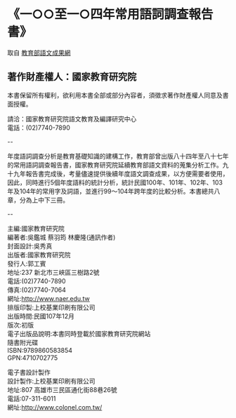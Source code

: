 # 《一○○至一○四年常用語詞調查報告書》
取自 [教育部語文成果網](https://language.moe.gov.tw/result.aspx?classify_sn=44&subclassify_sn=454)

## 著作財產權人：國家教育研究院
本書保留所有權利，欲利用本書全部或部分內容者，須徵求著作財產權人同意及書面授權。

請洽：國家教育研究院語文教育及編譯研究中心  
電話：(02)7740-7890  

--

年度語詞調查分析是教育基礎知識的建構工作，教育部曾出版八十四年至八十七年的常用語詞調查報告書，國家教育研究院延續教育部語文資料的蒐集分析工作。九十九年報告書完成後，考量儘速提供後續年度語文調查成果，以方便需要者使用，因此，同時進行5個年度語料的統計分析，統計民國100年、101年、102年、103年及104年的常用字及詞語，並進行99～104年跨年度的比較分析。本書總共八章，分為上中下三冊。

--

主編:國家教育研究院  
編著者:吳鑑城 蔡羽筠 林慶隆(通訊作者)  
封面設計:吳秀真  
出版者:國家教育研究院  
發行人:郭工賓  
地址:237 新北市三峽區三樹路2號  
電話:(02)7740-7890  
傳真:(02)7740-7064  
網址:http://www.naer.edu.tw  
排版印製:上校基業印刷有限公司  
出版時間:民國107年12月  
版次:初版  
電子出版品說明:本書同時登載於國家教育研究院網站  
隨書附光碟  
ISBN:9789860583854  
GPN:4710702775  

電子書設計製作  
設計製作:上校基業印刷有限公司  
地址:807 高雄市三民區通化街88巷26號  
電話:07-311-6011  
網址:http://www.colonel.com.tw/

